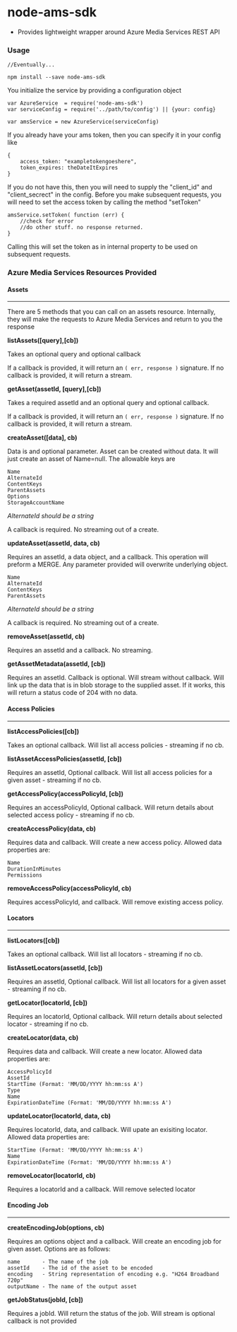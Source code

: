 node-ams-sdk
============

* Provides lightweight wrapper around Azure Media Services REST API


### Usage 


```
//Eventually...

npm install --save node-ams-sdk

```

You initialize the service by providing a configuration object

```
var AzureService  = require('node-ams-sdk')
var serviceConfig = require('../path/to/config') || {your: config}

var amsService = new AzureService(serviceConfig)

```

If you already have your ams token, then you can specify it in your config like

```
{
    access_token: "exampletokengoeshere",
    token_expires: theDateItExpires
}
```

If you do not have this, then you will need to supply the "client_id" and "client_secrect" in the config. Before you make subsequent requests, you will need to set the access token by calling the method "setToken"

```
amsService.setToken( function (err) {
    //check for error
    //do other stuff. no response returned.
}
```
Calling this will set the token as in internal property to be used on subsequent requests.

### Azure Media Services Resources Provided

#### Assets
-----------

There are 5 methods that you can call on an assets resource. Internally, they will make the requests to Azure Media Services and return to you the response

**listAssets([query],[cb])**

Takes an optional query and optional callback

If a callback is provided, it will return an ```( err, response )``` signature. If no callback is provided, it will return a stream.


**getAsset(assetId, [query],[cb])**

Takes a required assetId and an optional query and optional callback.

If a callback is provided, it will return an ```( err, response )``` signature. If no callback is provided, it will return a stream.

**createAsset([data], cb)**

Data is and optional parameter. Asset can be created without data. It will just create an asset of Name=null. The allowable keys are

```
Name
AlternateId
ContentKeys
ParentAssets
Options
StorageAccountName
```

*AlternateId should be a string*

A callback is required. No streaming out of a create.

**updateAsset(assetId, data, cb)**

Requires an assetId, a data object, and a callback. This operation will preform a MERGE. Any parameter provided will overwrite underlying object.

```
Name
AlternateId
ContentKeys
ParentAssets
```

*AlternateId should be a string*

A callback is required. No streaming out of a create.

**removeAsset(assetId, cb)**

Requires an assetId and a callback. No streaming.

**getAssetMetadata(assetId, [cb])**

Requires an assetId. Callback is optional. Will stream without callback. Will link up the data that is in blob storage to the supplied asset. If it works, this will return a status code of 204 with no data.


#### Access Policies
---------------------

**listAccessPolicies([cb])**

Takes an optional callback. Will list all access policies - streaming if no cb.

**listAssetAccessPolicies(assetId, [cb])**

Requires an assetId, Optional callback. Will list all access policies for a given asset - streaming if no cb.

**getAccessPolicy(accessPolicyId, [cb])**

Requires an accessPolicyId, Optional callback. Will return details about selected access policy - streaming if no cb.

**createAccessPolicy(data, cb)**

Requires data and callback. Will create a new access policy. Allowed data properties are:

```
Name
DurationInMinutes
Permissions
```

**removeAccessPolicy(accessPolicyId, cb)**

Requires accessPolicyId, and callback. Will remove existing access policy.

#### Locators
-------------

**listLocators([cb])**

Takes an optional callback. Will list all locators - streaming if no cb.

**listAssetLocators(assetId, [cb])**

Requires an assetId, Optional callback. Will list all locators for a given asset - streaming if no cb.

**getLocator(locatorId, [cb])**

Requires an locatorId, Optional callback. Will return details about selected locator - streaming if no cb.

**createLocator(data, cb)**

Requires data and callback. Will create a new locator. Allowed data properties are:

```
AccessPolicyId
AssetId
StartTime (Format: 'MM/DD/YYYY hh:mm:ss A')
Type
Name
ExpirationDateTime (Format: 'MM/DD/YYYY hh:mm:ss A')
```

**updateLocator(locatorId, data, cb)**

Requires locatorId, data, and callback. Will upate an exisiting locator. Allowed data properties are:

```
StartTime (Format: 'MM/DD/YYYY hh:mm:ss A')
Name
ExpirationDateTime (Format: 'MM/DD/YYYY hh:mm:ss A')
```

**removeLocator(locatorId, cb)**

Requires a locatorId and a callback. Will remove selected locator

#### Encoding Job
-----------------

**createEncodingJob(options, cb)**

Requires an options object and a callback. Will create an encoding job for given asset. Options are as follows:

```
name       - The name of the job
assetId    - The id of the asset to be encoded
encoding   - String representation of encoding e.g. "H264 Broadband 720p"
outputName - The name of the output asset
```

**getJobStatus(jobId, [cb])**

Requires a jobId. Will return the status of the job. Will stream is optional callback is not provided